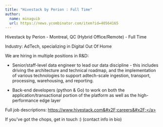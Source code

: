 ```yaml
---
title: "Hivestack by Perion : Full Time"
author:
  name: minaguib
  url: https://news.ycombinator.com/item?id=40564165
---
```

Hivestack by Perion - Montreal, QC (Hybrid Office&#x2F;Remote) - Full Time

Industry: AdTech, specializing in Digital Out Of Home

We are hiring in multiple positions in R&amp;D:

* Senior&#x2F;staff-level data engineer to lead our data discipline - this includes driving the architecture and technical roadmap, and the implementation of various technologies to support adtech-scale ingestion, transport, processing, warehousing, and reporting.

* Back-end developers (python &amp; Go) to work on both the application&#x2F;transactional portion of the platform as well as the high-performance edge layer

Full job descriptions: <a href="https:&#x2F;&#x2F;www.hivestack.com&#x2F;careers&#x2F;" rel="nofollow">https:&#x2F;&#x2F;www.hivestack.com&#x2F;careers&#x2F;</a>

If you&#x27;ve got the chops, get in touch :) (contact info in bio)
